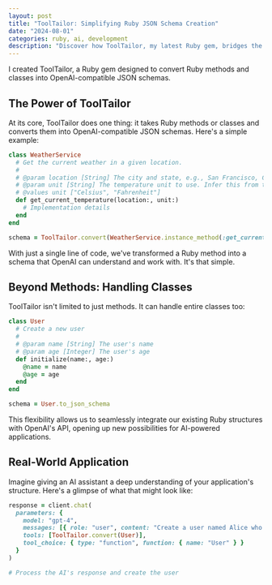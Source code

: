 ```yaml
---
layout: post
title: "ToolTailor: Simplifying Ruby JSON Schema Creation"
date: "2024-08-01"
categories: ruby, ai, development
description: "Discover how ToolTailor, my latest Ruby gem, bridges the gap between Ruby methods and OpenAI's JSON schemas, streamlining AI integration for developers."
---
```


I created ToolTailor, a Ruby gem designed to convert Ruby methods and classes into OpenAI-compatible JSON schemas.

## The Power of ToolTailor

At its core, ToolTailor does one thing: it takes Ruby methods or classes and converts them into OpenAI-compatible JSON schemas. Here's a simple example:

```ruby
class WeatherService
  # Get the current weather in a given location.
  #
  # @param location [String] The city and state, e.g., San Francisco, CA.
  # @param unit [String] The temperature unit to use. Infer this from the user's location.
  # @values unit ["Celsius", "Fahrenheit"]
  def get_current_temperature(location:, unit:)
    # Implementation details
  end
end

schema = ToolTailor.convert(WeatherService.instance_method(:get_current_temperature))
```

With just a single line of code, we've transformed a Ruby method into a schema that OpenAI can understand and work with. It's that simple.

## Beyond Methods: Handling Classes

ToolTailor isn't limited to just methods. It can handle entire classes too:

```ruby
class User
  # Create a new user
  #
  # @param name [String] The user's name
  # @param age [Integer] The user's age
  def initialize(name:, age:)
    @name = name
    @age = age
  end
end

schema = User.to_json_schema
```

This flexibility allows us to seamlessly integrate our existing Ruby structures with OpenAI's API, opening up new possibilities for AI-powered applications.

## Real-World Application

Imagine giving an AI assistant a deep understanding of your application's structure. Here's a glimpse of what that might look like:

```ruby
response = client.chat(
  parameters: {
    model: "gpt-4",
    messages: [{ role: "user", content: "Create a user named Alice who is 30 years old" }],
    tools: [ToolTailor.convert(User)],
    tool_choice: { type: "function", function: { name: "User" } }
  }
)

# Process the AI's response and create the user
```
